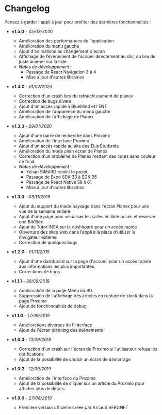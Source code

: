 # Changelog

Pensez à garder l'appli à jour pour profiter des dernières fonctionnalités !

 - **v1.5.0** - _05/02/2020_
    - Amélioration des performances de l'application
    - Amélioration du menu gauche
    - Ajout d'animations au changement d'écran
    - Affichage de l'événement de l'accueil directement au clic, au lieu de juste amener sur la liste
    - _Notes de développement :_
        - Passage de React Navigation 3 à 4
        - Mise à jour d'autres librairies

 - **v1.4.0** - _01/02/2020_
    - Correction d'un crash lors du rafraichissement de planex
    - Correction de bugs divers
    - Ajout d'un accès rapide à BlueMind et l'ENT
    - Amélioration de l'apparence du menu gauche
    - Amélioration de l'affichage de Planex

 - **v1.3.3** - _29/01/2020_
    - Ajout d'une barre de recherche dans Proximo
    - Amélioration de l'interface Proximo
    - Ajout d'un accès rapide au site des Élus Étudiants
    - Amélioration du mode plein écran de Planex
    - Correction d'un problème de Planex mettant des cours sans couleur de fond
    - _Notes de développement :_
        - Yohan SIMARD rejoint le projet
        - Passage de Expo SDK 33 à SDK 36
        - Passage de React Native 59 à 61
        - Mise à jour d'autres librairies
        
 
 - **v1.3.0** - _08/11/2019_
    - Ajout du support du mode paysage dans l'écran Planex pour une vue de la semaine entière
    - Ajout d'une page pour visualiser les salles en libre accès et réserver une Bib'Box
    - Ajout de Tutor'INSA sur la dashboard pour un accès rapide
    - Ouverture des sites web dans l'appli a la place d'utiliser le navigateur externe
    - Correction de quelques bugs

 - **v1.2.0** - _01/11/2019_
    - Ajout d'une dashboard sur la page d'accueil pour un accès rapide aux informations les plus importantes.
    - Corrections de bugs

 - **v1.1.1** - _28/09/2019_
    - Amélioration de la page Menu du RU
    - Suppression de l'affichage des articles en rupture de stock dans la page Proximo
    - Ajout de fonctionnalités de debug
    
 - **v1.1.0** - _17/09/2019_
    - Améliorations diverses de l'interface
    - Ajout de l'écran planning des événements
    
 - **v1.0.3** - _13/09/2019_
    - Correction d'un crash sur l'écran du Proximo si l'utilisateur refuse les notifications
    - Ajout de la possibilité de choisir un écran de démarrage
    
 - **v1.0.2** - _12/09/2019_
    - Amélioration de l'interface du Proximo
    - Ajout de la possibilité de cliquer sur un  article du Proximo pour afficher plus de détails
    
 - **v1.0.0** - _27/08/2019_
    - Première version officielle créée par Arnaud VERGNET

